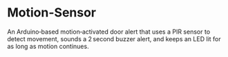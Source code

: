 # Motion-Sensor
An Arduino‑based motion‑activated door alert that uses a PIR sensor to detect movement, sounds a 2 second buzzer alert, and keeps an LED lit for as long as motion continues.

